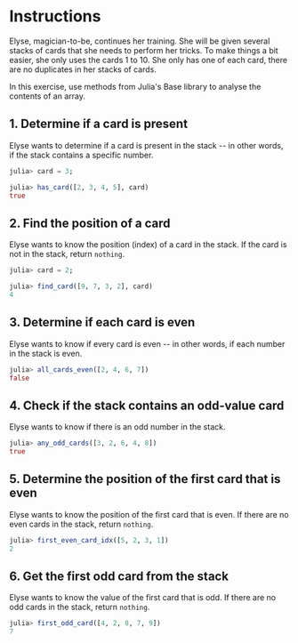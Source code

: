 # Instructions

Elyse, magician-to-be, continues her training.
She will be given several stacks of cards that she needs to perform her tricks.
To make things a bit easier, she only uses the cards 1 to 10.
She only has one of each card, there are no duplicates in her stacks of cards.

In this exercise, use methods from Julia's Base library to analyse the contents of an array.

## 1. Determine if a card is present

Elyse wants to determine if a card is present in the stack -- in other words, if the stack contains a specific number.

```julia
julia> card = 3;

julia> has_card([2, 3, 4, 5], card)
true
```

## 2. Find the position of a card

Elyse wants to know the position (index) of a card in the stack.
If the card is not in the stack, return `nothing`.

```julia
julia> card = 2;

julia> find_card([9, 7, 3, 2], card)
4
```

## 3. Determine if each card is even

Elyse wants to know if every card is even -- in other words, if each number in the stack is even.

```julia
julia> all_cards_even([2, 4, 6, 7])
false
```

## 4. Check if the stack contains an odd-value card

Elyse wants to know if there is an odd number in the stack.

```julia
julia> any_odd_cards([3, 2, 6, 4, 8])
true
```

## 5. Determine the position of the first card that is even

Elyse wants to know the position of the first card that is even.
If there are no even cards in the stack, return `nothing`.

```julia
julia> first_even_card_idx([5, 2, 3, 1])
2
```

## 6. Get the first odd card from the stack

Elyse wants to know the value of the first card that is odd.
If there are no odd cards in the stack, return `nothing`.

```julia
julia> first_odd_card([4, 2, 8, 7, 9])
7
```
